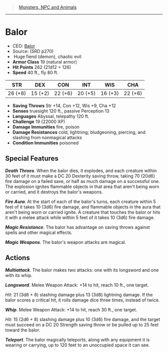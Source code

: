﻿---
!MonsterVO
Type: fiend (demon)
Size: Huge
Alignment: chaotic evil
ArmorClass: 19 (natural armor)
HitPoints: 262 (21d12 + 126)
Speed: 40 ft., fly 80 ft.
Strength: 26 (+8)
Dexterity: 15 (+2)
Constitution: 22 (+6)
Intelligence: 20 (+5)
Wisdom: 16 (+3)
Charisma: 22 (+6)
SavingThrows: Str +14, Con +12, Wis +9, Cha +12
DamageImmunities: fire, poison
ConditionImmunities: poisoned
DamageResistances: cold, lightning; bludgeoning, piercing, and slashing from nonmagical attacks
Senses: truesight 120 ft., passive Perception 13
Languages: Abyssal, telepathy 120 ft.
Challenge: 19 (22000 XP)
Id: monsters_vo.md#balor
ParentLink: monsters_vo.md#monsters-npc-and-animals
Name: Balor
ParentName: Monsters, NPC and Animals
NameLevel: 1
AltName: '[Balor](hd_monsters_balor.md)'
Source: (SRD p270)
---
> [Monsters, NPC and Animals](srd_monsters.md)

---

# Balor

- CEO: [Balor](hd_monsters_balor.md)
- Source: (SRD p270)
-  Huge fiend (demon), chaotic evil
- **Armor Class** 19 (natural armor)
- **Hit Points** 262 (21d12 + 126)
- **Speed** 40 ft., fly 80 ft.

|STR|DEX|CON|INT|WIS|CHA|
|---|---|---|---|---|---|
|26 (+8)|15 (+2)|22 (+6)|20 (+5)|16 (+3)|22 (+6)|

- **Saving Throws** Str +14, Con +12, Wis +9, Cha +12
- **Senses** truesight 120 ft., passive Perception 13
- **Languages** Abyssal, telepathy 120 ft.
- **Challenge** 19 (22000 XP)
- **Damage Immunities** fire, poison
- **Damage Resistances** cold, lightning; bludgeoning, piercing, and slashing from nonmagical attacks
- **Condition Immunities** poisoned

## Special Features

**_Death Throes_**. When the balor dies, it explodes, and each creature within 30 feet of it must make a DC 20 Dexterity saving throw, taking 70 (20d6) fire damage on a failed save, or half as much damage on a successful one. The explosion ignites flammable objects in that area that aren't being worn or carried, and it destroys the balor's weapons.

**_Fire Aura_**. At the start of each of the balor's turns, each creature within 5 feet of it takes 10 (3d6) fire damage, and flammable objects in the aura that aren't being worn or carried ignite. A creature that touches the balor or hits it with a melee attack while within 5 feet of it takes 10 (3d6) fire damage.

**_Magic Resistance_**. The balor has advantage on saving throws against spells and other magical effects.

**_Magic Weapons_**. The balor's weapon attacks are magical.

## Actions

**_Multiattack_**. The balor makes two attacks: one with its longsword and one with its whip.

**_Longsword_**. Melee Weapon Attack: +14 to hit, reach 10 ft., one target.

_Hit_: 21 (3d8 + 8) slashing damage plus 13 (3d8) lightning damage. If the balor scores a critical hit, it rolls damage dice three times, instead of twice.

**_Whip_**. Melee Weapon Attack: +14 to hit, reach 30 ft., one target.

_Hit_: 15 (2d6 + 8) slashing damage plus 10 (3d6) fire damage, and the target must succeed on a DC 20 Strength saving throw or be pulled up to 25 feet toward the balor.

**_Teleport_**. The balor magically teleports, along with any equipment it is wearing or carrying, up to 120 feet to an unoccupied space it can see.

